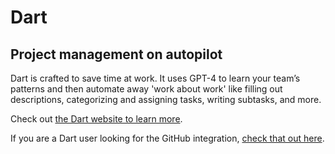 # Dart

## Project management on autopilot

Dart is crafted to save time at work. It uses GPT-4 to learn your team’s patterns and then automate away 'work about work' like filling out descriptions, categorizing and assigning tasks, writing subtasks, and more.

Check out [the Dart website to learn more](https://itsdart.com).

If you are a Dart user looking for the GitHub integration, [check that out here](https://app.itsdart.com/backlog?settings=github).
